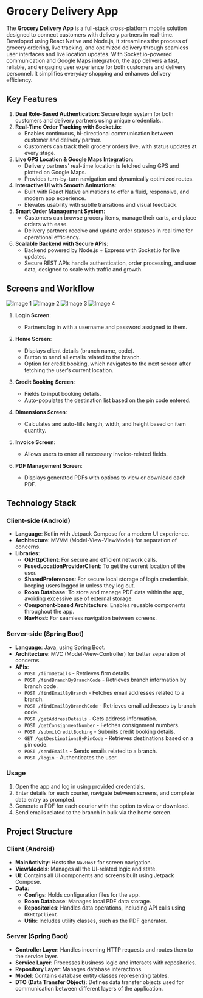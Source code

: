 # Grocery Delivery App

The **Grocery Delivery App** is a full-stack cross-platform mobile solution designed to connect customers with delivery partners in real-time. Developed using React Native and Node.js, it streamlines the process of grocery ordering, live tracking, and optimized delivery through seamless user interfaces and live location updates. With Socket.io-powered communication and Google Maps integration, the app delivers a fast, reliable, and engaging user experience for both customers and delivery personnel. It simplifies everyday shopping and enhances delivery efficiency.

## Key Features

1. **Dual Role-Based Authentication**: Secure login system for both customers and delivery partners using unique credentials..
2. **Real-Time Order Tracking with Socket.io**:
   - Enables continuous, bi-directional communication between customer and delivery partner.
   - Customers can track their grocery orders live, with status updates at every stage.
3. **Live GPS Location & Google Maps Integration**:
   - Delivery partners’ real-time location is fetched using GPS and plotted on Google Maps.
   - Provides turn-by-turn navigation and dynamically optimized routes.
4. **Interactive UI with Smooth Animations**:
   - Built with React Native animations to offer a fluid, responsive, and modern app experience.
   - Elevates usability with subtle transitions and visual feedback.
5. **Smart Order Management System**:
   - Customers can browse grocery items, manage their carts, and place orders with ease.
   - Delivery partners receive and update order statuses in real time for operational efficiency.
6. **Scalable Backend with Secure APIs**:
   - Backend powered by Node.js + Express with Socket.io for live updates.
   - Secure REST APIs handle authentication, order processing, and user data, designed to scale with traffic and growth.
   
## Screens and Workflow

![Image 1](https://drive.google.com/uc?export=view&id=16LZ-NOdvOq77lP4y4K2RgqmpPzjLG3wj)
![Image 2](https://drive.google.com/uc?export=view&id=1IXAzEUvLbrvq5XqfG-11OANHZYtgysXG)
![Image 3](https://drive.google.com/uc?export=view&id=1Phpzi7kXXiYkNHZnuxRGpy1tSF1TJIq_)
![Image 4](https://drive.google.com/uc?export=view&id=1TXsCyrURKpu9Z1JsrGZ_hwlqpPL0Nbyl)


1. **Login Screen**: 
   - Partners log in with a username and password assigned to them.
   
2. **Home Screen**:
   - Displays client details (branch name, code).
   - Button to send all emails related to the branch.
   - Option for credit booking, which navigates to the next screen after fetching the user’s current location.

3. **Credit Booking Screen**:
   - Fields to input booking details.
   - Auto-populates the destination list based on the pin code entered.

4. **Dimensions Screen**:
   - Calculates and auto-fills length, width, and height based on item quantity.
   
5. **Invoice Screen**:
   - Allows users to enter all necessary invoice-related fields.

6. **PDF Management Screen**:
   - Displays generated PDFs with options to view or download each PDF.

## Technology Stack

### Client-side (Android)

- **Language**: Kotlin with Jetpack Compose for a modern UI experience.
- **Architecture**: MVVM (Model-View-ViewModel) for separation of concerns.
- **Libraries**:
  - **OkHttpClient**: For secure and efficient network calls.
  - **FusedLocationProviderClient**: To get the current location of the user.
  - **SharedPreferences**: For secure local storage of login credentials, keeping users logged in unless they log out.
  - **Room Database**: To store and manage PDF data within the app, avoiding excessive use of external storage.
  - **Component-based Architecture**: Enables reusable components throughout the app.
  - **NavHost**: For seamless navigation between screens.

### Server-side (Spring Boot)

- **Language**: Java, using Spring Boot.
- **Architecture**: MVC (Model-View-Controller) for better separation of concerns.
- **APIs**:
  - `POST /firmDetails` - Retrieves firm details.
  - `POST /findBranchByBranchCode` - Retrieves branch information by branch code.
  - `POST /findEmailByBranch` - Fetches email addresses related to a branch.
  - `POST /findEmailByBranchCode` - Retrieves email addresses by branch code.
  - `POST /getAddressDetails` - Gets address information.
  - `POST /getConsignmentNumber` - Fetches consignment numbers.
  - `POST /submitCreditBooking` - Submits credit booking details.
  - `GET /getDestinationsByPinCode` - Retrieves destinations based on a pin code.
  - `POST /sendEmails` - Sends emails related to a branch.
  - `POST /login` - Authenticates the user.

### Usage

1. Open the app and log in using provided credentials.
2. Enter details for each courier, navigate between screens, and complete data entry as prompted.
3. Generate a PDF for each courier with the option to view or download.
4. Send emails related to the branch in bulk via the home screen.

## Project Structure

### Client (Android)

- **MainActivity**: Hosts the `NavHost` for screen navigation.
- **ViewModels**: Manages all the UI-related logic and state.
- **UI**: Contains all UI components and screens built using Jetpack Compose.
- **Data**: 
  - **Configs**: Holds configuration files for the app.
  - **Room Database**: Manages local PDF data storage.
  - **Repositories**: Handles data operations, including API calls using `OkHttpClient`.
  - **Utils**: Includes utility classes, such as the PDF generator.

### Server (Spring Boot)

- **Controller Layer**: Handles incoming HTTP requests and routes them to the service layer.
- **Service Layer**: Processes business logic and interacts with repositories.
- **Repository Layer**: Manages database interactions.
- **Model**: Contains database entity classes representing tables.
- **DTO (Data Transfer Object)**: Defines data transfer objects used for communication between different layers of the application.

